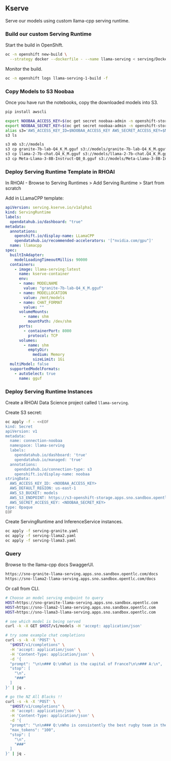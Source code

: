 ## Kserve

Serve our models using custom llama-cpp serving runtime.

### Build our custom Serving Runtime

Start the build in OpenShift.

```bash
oc -n openshift new-build \
  --strategy docker --dockerfile - --name llama-serving < serving/Dockerfile 
```

Monitor the build.

```bash
oc -n openshift logs llama-serving-1-build -f
```

### Copy Models to S3 Noobaa

Once you have run the notebooks, copy the downloaded models into S3.

```bash
pip install awscli
```

```bash
export NOOBAA_ACCESS_KEY=$(oc get secret noobaa-admin -n openshift-storage -o json | jq -r '.data.AWS_ACCESS_KEY_ID|@base64d')
export NOOBAA_SECRET_KEY=$(oc get secret noobaa-admin -n openshift-storage -o json | jq -r '.data.AWS_SECRET_ACCESS_KEY|@base64d')
alias s3='AWS_ACCESS_KEY_ID=$NOOBAA_ACCESS_KEY AWS_SECRET_ACCESS_KEY=$NOOBAA_SECRET_KEY aws --endpoint https://s3-openshift-storage.apps.sno.sandbox.opentlc.com:443 s3'
s3 ls
```

```bash
s3 mb s3://models
s3 cp granite-7b-lab-Q4_K_M.gguf s3://models/granite-7b-lab-Q4_K_M.gguf
s3 cp llama-2-7b-chat.Q4_K_M.gguf s3://models/llama-2-7b-chat.Q4_K_M.gguf
s3 cp Meta-Llama-3-8B-Instruct-Q8_0.gguf s3://models/Meta-Llama-3-8B-Instruct-Q8_0.gguf
```

### Deploy Serving Runtime Template in RHOAI

In RHOAI - Browse to Serving Runtimes > Add Serving Runtime > Start from scratch

Add in LLamaCPP template:

```yaml
apiVersion: serving.kserve.io/v1alpha1
kind: ServingRuntime
labels:
  opendatahub.io/dashboard: "true"
metadata:
  annotations:
    openshift.io/display-name: LLamaCPP
    opendatahub.io/recommended-accelerators: '["nvidia.com/gpu"]'
  name: llamacpp
spec:
  builtInAdapter:
    modelLoadingTimeoutMillis: 90000
  containers:
    - image: llama-serving:latest
      name: kserve-container
      env:
      - name: MODELNAME
        value: "granite-7b-lab-Q4_K_M.gguf"
      - name: MODELLOCATION
        value: /mnt/models
      - name: CHAT_FORMAT
        value: ""
      volumeMounts:
        - name: shm
          mountPath: /dev/shm
      ports:
        - containerPort: 8000
          protocol: TCP
      volumes:
        - name: shm
          emptyDir:
            medium: Memory
            sizeLimit: 1Gi
  multiModel: false
  supportedModelFormats:
    - autoSelect: true
      name: gguf
```

### Deploy Serving Runtime Instances

Create a RHOAI Data Science project called `llama-serving`.

Create S3 secret:

```bash
oc apply -f - <<EOF
kind: Secret
apiVersion: v1
metadata:
  name: connection-noobaa
  namespace: llama-serving
  labels:
    opendatahub.io/dashboard: 'true'
    opendatahub.io/managed: 'true'
  annotations:
    opendatahub.io/connection-type: s3
    openshift.io/display-name: noobaa
stringData:
  AWS_ACCESS_KEY_ID: <NOOBAA_ACCESS_KEY>
  AWS_DEFAULT_REGION: us-east-1
  AWS_S3_BUCKET: models
  AWS_S3_ENDPOINT: https://s3-openshift-storage.apps.sno.sandbox.opentlc.com:443
  AWS_SECRET_ACCESS_KEY: <NOOBAA_SECRET_KEY>
type: Opaque
EOF
```

Create ServingRuntime and InferenceService instances.

```bash
oc apply -f serving-granite.yaml
oc apply -f serving-llama2.yaml
oc apply -f serving-llama3.yaml
```

### Query

Browse to the llama-cpp docs SwaggerUI.

```bash
https://sno-granite-llama-serving.apps.sno.sandbox.opentlc.com/docs
https://sno-llama2-llama-serving.apps.sno.sandbox.opentlc.com/docs
```

Or call from CLI.

```bash
# Choose an model serving endpoint to query
HOST=https://sno-granite-llama-serving.apps.sno.sandbox.opentlc.com
HOST=https://sno-llama2-llama-serving.apps.sno.sandbox.opentlc.com
HOST=https://sno-llama3-llama-serving.apps.sno.sandbox.opentlc.com

# see which model is being served
curl -k -X GET $HOST/v1/models -H 'accept: application/json'

# try some example chat completions
curl -s -k -X 'POST' \
  "$HOST/v1/completions" \
  -H 'accept: application/json' \
  -H 'Content-Type: application/json' \
  -d '{
  "prompt": "\n\n### Q:\nWhat is the capital of France?\n\n### A:\n",
  "stop": [
    "\n",
    "###"
  ]
}' | jq .

# go the NZ All Blacks !!
curl -s -k -X 'POST' \
  "$HOST/v1/completions" \
  -H 'accept: application/json' \
  -H 'Content-Type: application/json' \
  -d '{
  "prompt": "\n\n### Q:\nWho is consistently the best rugby team in the world?\n\n### A:\n",
  "max_tokens": "100",
  "stop": [
    "\n",
    "###"
  ]
}' | jq .
```
